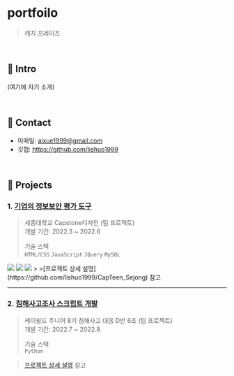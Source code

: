 # portfoilo
>캐치 프레이즈

</br>

## :pushpin: Intro
(여기에 자기 소개)

</br>

## :pushpin: Contact
- 이메일: aixue1999@gmail.com
- 깃헙: https://github.com/lishuo1999

</br>

## :pushpin: Projects
### 1. [기업의 정보보안 평가 도구](https://github.com/lishuo1999/CapTeen_Sejong)
>세종대학교 Capstone디자인  (팀 프로젝트)  
>개발 기간: 2022.3 ~ 2022.6 
>
>기술 스택    
>```HTML/CSS```
>```JavaScript```
>```JQuery```
>```MySQL```
<img src="https://img.shields.io/badge/Java-007396?style=flat&logo=Java&logoColor=white" />
<img src="https://img.shields.io/badge/HTML5-E34F26?style=flat&logo=HTML5&logoColor=white" />
<img src="https://img.shields.io/badge/CSS3-1572B6?style=flat&logo=CSS3&logoColor=white" />
>  
>[프로젝트 상세 설명](https://github.com/lishuo1999/CapTeen_Sejong) 참고

---

### 2. [침해사고조사 스크립트 개발](https://github.com/lishuo1999/K-Shield_D6)
>케이쉴드 주니어 8기 침해사고 대응 D반 6조 (팀 프로젝트)  
>개발 기간: 2022.7 ~ 2022.8  
>  
>기술 스택    
>```Python```

>[프로젝트 상세 설명](https://github.com/lishuo1999/K-Shield_D6) 참고
